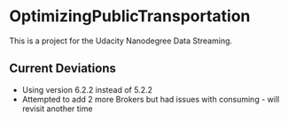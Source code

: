 # OptimizingPublicTransportation

This is a project for the Udacity Nanodegree Data Streaming.

## Current Deviations

- Using version 6.2.2 instead of 5.2.2
- Attempted to add 2 more Brokers but had issues with consuming - will revisit another time